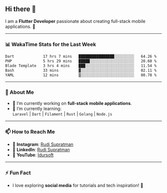 ## Hi there 👋

I am a **Flutter Developer** passionate about creating full-stack mobile applications. 🚀

---

### 📊 WakaTime Stats for the Last Week
<!--START_SECTION:waka-->

```txt
Dart             17 hrs 7 mins   ████████████████░░░░░░░░░   64.26 %
PHP              5 hrs 29 mins   █████░░░░░░░░░░░░░░░░░░░░   20.60 %
Blade Template   3 hrs 4 mins    ███░░░░░░░░░░░░░░░░░░░░░░   11.54 %
Bash             33 mins         ▓░░░░░░░░░░░░░░░░░░░░░░░░   02.11 %
YAML             12 mins         ▒░░░░░░░░░░░░░░░░░░░░░░░░   00.78 %
```

<!--END_SECTION:waka-->

---

### 🌱 About Me
- 🔭 I’m currently working on **full-stack mobile applications**.
- 🌱 I’m currently learning:  
  `Laravel` | `Dart` | `Filament` | `Rust` | `Golang` | `Node.js`

---

### 📫 How to Reach Me
- 💬 **Instagram**: [Rudi Supratman](https://www.instagram.com/rudisupratman97)  
- 💼 **LinkedIn**: [Rudi Supratman](https://www.linkedin.com/in/rudi-supratman-324233281)  
- 🎥 **YouTube**: [Idursoft](https://www.youtube.com/@adde5863)

---

### ⚡ Fun Fact
- I love exploring **social media** for tutorials and tech inspiration! 🎥
